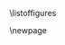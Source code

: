 \listoffigures
<!--
The \listoffigures will use short captions first, and the whole caption if none is present. To keep this list readable, ensure each figure has a short caption, e.g.
![main_text_caption](source/figures/my_image.pdf ){#fig:mylabel}{ width=50% short-caption="short caption"}

See chapter 4 for more examples.
-->
\newpage
